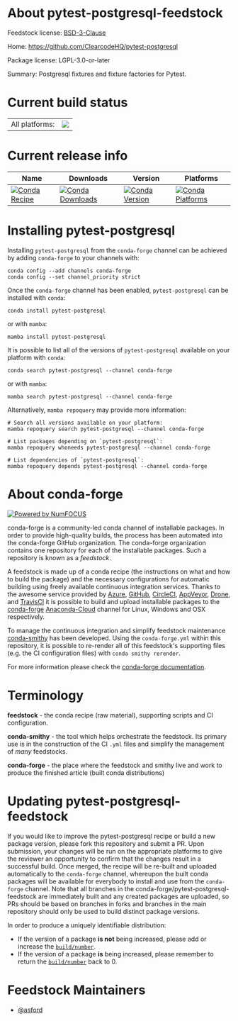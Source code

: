About pytest-postgresql-feedstock
=================================

Feedstock license: [BSD-3-Clause](https://github.com/conda-forge/pytest-postgresql-feedstock/blob/main/LICENSE.txt)

Home: https://github.com/ClearcodeHQ/pytest-postgresql

Package license: LGPL-3.0-or-later

Summary: Postgresql fixtures and fixture factories for Pytest.

Current build status
====================


<table><tr><td>All platforms:</td>
    <td>
      <a href="https://dev.azure.com/conda-forge/feedstock-builds/_build/latest?definitionId=17464&branchName=main">
        <img src="https://dev.azure.com/conda-forge/feedstock-builds/_apis/build/status/pytest-postgresql-feedstock?branchName=main">
      </a>
    </td>
  </tr>
</table>

Current release info
====================

| Name | Downloads | Version | Platforms |
| --- | --- | --- | --- |
| [![Conda Recipe](https://img.shields.io/badge/recipe-pytest--postgresql-green.svg)](https://anaconda.org/conda-forge/pytest-postgresql) | [![Conda Downloads](https://img.shields.io/conda/dn/conda-forge/pytest-postgresql.svg)](https://anaconda.org/conda-forge/pytest-postgresql) | [![Conda Version](https://img.shields.io/conda/vn/conda-forge/pytest-postgresql.svg)](https://anaconda.org/conda-forge/pytest-postgresql) | [![Conda Platforms](https://img.shields.io/conda/pn/conda-forge/pytest-postgresql.svg)](https://anaconda.org/conda-forge/pytest-postgresql) |

Installing pytest-postgresql
============================

Installing `pytest-postgresql` from the `conda-forge` channel can be achieved by adding `conda-forge` to your channels with:

```
conda config --add channels conda-forge
conda config --set channel_priority strict
```

Once the `conda-forge` channel has been enabled, `pytest-postgresql` can be installed with `conda`:

```
conda install pytest-postgresql
```

or with `mamba`:

```
mamba install pytest-postgresql
```

It is possible to list all of the versions of `pytest-postgresql` available on your platform with `conda`:

```
conda search pytest-postgresql --channel conda-forge
```

or with `mamba`:

```
mamba search pytest-postgresql --channel conda-forge
```

Alternatively, `mamba repoquery` may provide more information:

```
# Search all versions available on your platform:
mamba repoquery search pytest-postgresql --channel conda-forge

# List packages depending on `pytest-postgresql`:
mamba repoquery whoneeds pytest-postgresql --channel conda-forge

# List dependencies of `pytest-postgresql`:
mamba repoquery depends pytest-postgresql --channel conda-forge
```


About conda-forge
=================

[![Powered by
NumFOCUS](https://img.shields.io/badge/powered%20by-NumFOCUS-orange.svg?style=flat&colorA=E1523D&colorB=007D8A)](https://numfocus.org)

conda-forge is a community-led conda channel of installable packages.
In order to provide high-quality builds, the process has been automated into the
conda-forge GitHub organization. The conda-forge organization contains one repository
for each of the installable packages. Such a repository is known as a *feedstock*.

A feedstock is made up of a conda recipe (the instructions on what and how to build
the package) and the necessary configurations for automatic building using freely
available continuous integration services. Thanks to the awesome service provided by
[Azure](https://azure.microsoft.com/en-us/services/devops/), [GitHub](https://github.com/),
[CircleCI](https://circleci.com/), [AppVeyor](https://www.appveyor.com/),
[Drone](https://cloud.drone.io/welcome), and [TravisCI](https://travis-ci.com/)
it is possible to build and upload installable packages to the
[conda-forge](https://anaconda.org/conda-forge) [Anaconda-Cloud](https://anaconda.org/)
channel for Linux, Windows and OSX respectively.

To manage the continuous integration and simplify feedstock maintenance
[conda-smithy](https://github.com/conda-forge/conda-smithy) has been developed.
Using the ``conda-forge.yml`` within this repository, it is possible to re-render all of
this feedstock's supporting files (e.g. the CI configuration files) with ``conda smithy rerender``.

For more information please check the [conda-forge documentation](https://conda-forge.org/docs/).

Terminology
===========

**feedstock** - the conda recipe (raw material), supporting scripts and CI configuration.

**conda-smithy** - the tool which helps orchestrate the feedstock.
                   Its primary use is in the construction of the CI ``.yml`` files
                   and simplify the management of *many* feedstocks.

**conda-forge** - the place where the feedstock and smithy live and work to
                  produce the finished article (built conda distributions)


Updating pytest-postgresql-feedstock
====================================

If you would like to improve the pytest-postgresql recipe or build a new
package version, please fork this repository and submit a PR. Upon submission,
your changes will be run on the appropriate platforms to give the reviewer an
opportunity to confirm that the changes result in a successful build. Once
merged, the recipe will be re-built and uploaded automatically to the
`conda-forge` channel, whereupon the built conda packages will be available for
everybody to install and use from the `conda-forge` channel.
Note that all branches in the conda-forge/pytest-postgresql-feedstock are
immediately built and any created packages are uploaded, so PRs should be based
on branches in forks and branches in the main repository should only be used to
build distinct package versions.

In order to produce a uniquely identifiable distribution:
 * If the version of a package **is not** being increased, please add or increase
   the [``build/number``](https://docs.conda.io/projects/conda-build/en/latest/resources/define-metadata.html#build-number-and-string).
 * If the version of a package **is** being increased, please remember to return
   the [``build/number``](https://docs.conda.io/projects/conda-build/en/latest/resources/define-metadata.html#build-number-and-string)
   back to 0.

Feedstock Maintainers
=====================

* [@asford](https://github.com/asford/)

